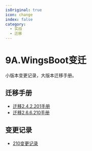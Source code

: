 ```yaml
---
isOriginal: true
icon: change
index: false
category:
  - 实战
  - 迁移
---
```


# 9A.WingsBoot变迁

小版本变更记录，大版本迁移手册。

## 迁移手册

* [迁移2.4.2.201手册](9a1.242-201.md)
* [迁移2.6.6.210手册](9a2.266-210.md)

## 变更记录

* [210变更记录](9a3.210-log.md)
